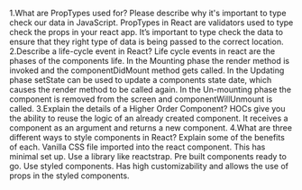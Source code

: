 1.What are PropTypes used for? Please describe why it's important to type check our data in JavaScript.
	PropTypes in React are validators used to type check the props in your react app. It’s important to type check the data to ensure that they right type of data is being passed to the correct location.
2.Describe a life-cycle event in React?
	Life cycle events in react are the phases of the components life. In the Mounting phase the render method is invoked and the componentDidMount method gets called. In the Updating phase setState can be used to update a components state date, which causes the render method to be called again. In the Un-mounting phase the component is removed from the screen and componentWillUnmount is called.
3.Explain the details of a Higher Order Component?
	HOCs give you the ability to reuse the logic of an already created component. It receives a component as an argument and returns a new component.
4.What are three different ways to style components in React? Explain some of the benefits of each.
	Vanilla CSS file imported into the react component. This has minimal set up.
	Use a library like reactstrap. Pre built components ready to go.
	Use styled components. Has high customizability and allows the use of props in the styled components.

